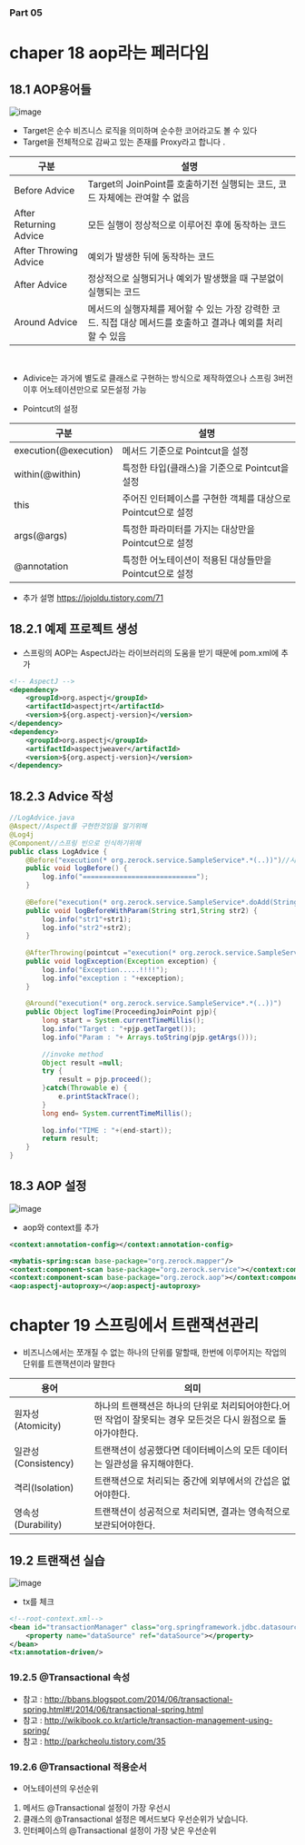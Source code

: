 ### Part 05 ###

# chaper 18 aop라는 페러다임

## 18.1 AOP용어들 
![image](https://user-images.githubusercontent.com/22383848/79068753-2d34d600-7d04-11ea-83a9-623bc23c2e85.png)
- Target은 순수 비즈니스 로직을 의미하며 순수한 코어라고도 볼 수 있다
- Target을 전체적으로 감싸고 있는 존재를 Proxy라고 합니다
.

|구분	         |설명  
|------------------ |-----------------------
|Before Advice    |Target의 JoinPoint를 호출하기전 실행되는 코드, 코드 자체에는 관여할 수 없음     
|After Returning Advice	 | 모든 실행이 정상적으로 이루어진 후에 동작하는 코드      
|After Throwing Advice	 |예외가 발생한 뒤에 동작하는 코드       
|After Advice	 |정상적으로 실행되거나 예외가 발생했을 때 구분없이 실행되는 코드
|Around Advice | 메서드의 실행자체를 제어할 수 있는 가장 강력한 코드. 직접 대상 메서드를 호출하고 결과나 예외를 처리 할 수 있음    
 <br>

- Adivice는 과거에 별도로 클래스로 구현하는 방식으로 제작하였으나 스프링 3버전 이후 어노테이션만으로 모든설정 가능

- Pointcut의 설정

|구분	         |설명  
|------------------ |-----------------------
|execution(@execution)    |메서드 기준으로 Pointcut을 설정     
|within(@within)	 | 특정한 타입(클래스)을 기준으로 Pointcut을 설정
|this	 | 주어진 인터페이스를 구현한 객체를 대상으로 Pointcut으로 설정      
|args(@args)	 | 특정한 파라미터를 가지는 대상만을 Pointcut으로 설정
|@annotation | 특정한 어노테이션이 적용된 대상들만을 Pointcut으로 설정
- 추가 설명 https://jojoldu.tistory.com/71 

## 18.2.1 예제 프로젝트 생성
- 스프링의 AOP는 AspectJ라는 라이브러리의 도움을 받기 때문에 pom.xml에 추가
```xml
<!-- AspectJ -->
<dependency>
	<groupId>org.aspectj</groupId>
	<artifactId>aspectjrt</artifactId>
	<version>${org.aspectj-version}</version>
</dependency>
<dependency>
	<groupId>org.aspectj</groupId>
	<artifactId>aspectjweaver</artifactId>
	<version>${org.aspectj-version}</version>
</dependency>
```
## 18.2.3 Advice 작성
```java
//LogAdvice.java
@Aspect//Aspect를 구현한것임을 알기위해
@Log4j
@Component//스프링 빈으로 인식하기위해
public class LogAdvice {
	@Before("execution(* org.zerock.service.SampleService*.*(..))")//시작전 맨앞의 *는 접근제한자를 의미 
	public void logBefore() {
		log.info("============================");
	}
	
	@Before("execution(* org.zerock.service.SampleService*.doAdd(String,String))&& args(str1,str2)")
	public void logBeforeWithParam(String str1,String str2) {
		log.info("str1"+str1);
		log.info("str2"+str2);
	}
	
	@AfterThrowing(pointcut ="execution(* org.zerock.service.SampleService*.*(..))",throwing="exception")
	public void logException(Exception exception) {
		log.info("Exception.....!!!!");
		log.info("exception : "+exception);
	}
	
	@Around("execution(* org.zerock.service.SampleService*.*(..))")
	public Object logTime(ProceedingJoinPoint pjp){
		long start = System.currentTimeMillis();
		log.info("Target : "+pjp.getTarget());
		log.info("Param : "+ Arrays.toString(pjp.getArgs()));
		
		//invoke method
		Object result =null;
		try {
			result = pjp.proceed();
		}catch(Throwable e) {
			e.printStackTrace();
		}
		long end= System.currentTimeMillis();
		
		log.info("TIME : "+(end-start));
		return result;
	}
}
```

## 18.3 AOP 설정
![image](https://user-images.githubusercontent.com/22383848/79069715-5b69e400-7d0b-11ea-93a5-93ebc505baf6.png)
- aop와 context를 추가
```xml
<context:annotation-config></context:annotation-config>

<mybatis-spring:scan base-package="org.zerock.mapper"/>	
<context:component-scan base-package="org.zerock.service"></context:component-scan>
<context:component-scan base-package="org.zerock.aop"></context:component-scan>
<aop:aspectj-autoproxy></aop:aspectj-autoproxy>
```
# chapter 19 스프링에서 트랜잭션관리
- 비즈니스에서는 쪼개질 수 없는 하나의 단위를 말할때, 한번에 이루어지는 작업의 단위를 트랜잭션이라 말한다

|용어                       | 의미	 
|---------------------------|----------------------
|원자성(Atomicity)          |하나의 트랜잭션은 하나의 단위로 처리되어야한다.어떤 작업이 잘못되는 경우 모든것은 다시 원점으로 돌아가야한다.
|일관성(Consistency)	    |트랜잭션이 성공했다면 데이터베이스의 모든 데이터는 일관성을 유지해야한다.
|격리(Isolation)	        |트랜잭션으로 처리되는 중간에 외부에서의 간섭은 없어야한다.
|영속성(Durability)	        |트랜잭션이 성공적으로 처리되면, 결과는 영속적으로 보관되어야한다.

## 19.2 트랜잭션 실습
![image](https://user-images.githubusercontent.com/22383848/79069715-5b69e400-7d0b-11ea-93a5-93ebc505baf6.png)
- tx를 체크
```xml
<!--root-context.xml-->
<bean id="transactionManager" class="org.springframework.jdbc.datasource.DataSourceTransactionManager">
	<property name="dataSource" ref="dataSource"></property>
</bean>
<tx:annotation-driven/>
```

### 19.2.5 @Transactional 속성
- 참고 : http://bbans.blogspot.com/2014/06/transactional-spring.html#!/2014/06/transactional-spring.html
- 참고 : http://wikibook.co.kr/article/transaction-management-using-spring/
- 참고 : http://parkcheolu.tistory.com/35


### 19.2.6 @Transactional 적용순서
 - 어노테이션의 우선순위
  1) 메서드 @Transactional 설정이 가장 우선시
  2) 클래스의 @Transactional 설정은 메서드보다 우선순위가 낮습니다.
  3) 인터페이스의 @Transactional 설정이 가장 낮은 우선순위